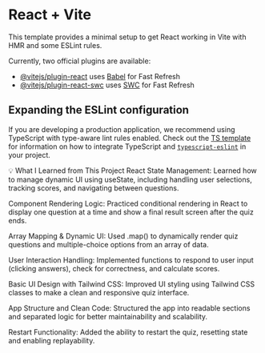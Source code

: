 # React + Vite

This template provides a minimal setup to get React working in Vite with HMR and some ESLint rules.

Currently, two official plugins are available:

- [@vitejs/plugin-react](https://github.com/vitejs/vite-plugin-react/blob/main/packages/plugin-react) uses [Babel](https://babeljs.io/) for Fast Refresh
- [@vitejs/plugin-react-swc](https://github.com/vitejs/vite-plugin-react/blob/main/packages/plugin-react-swc) uses [SWC](https://swc.rs/) for Fast Refresh

## Expanding the ESLint configuration

If you are developing a production application, we recommend using TypeScript with type-aware lint rules enabled. Check out the [TS template](https://github.com/vitejs/vite/tree/main/packages/create-vite/template-react-ts) for information on how to integrate TypeScript and [`typescript-eslint`](https://typescript-eslint.io) in your project.

💡 What I Learned from This Project
React State Management:
Learned how to manage dynamic UI using useState, including handling user selections, tracking scores, and navigating between questions.

Component Rendering Logic:
Practiced conditional rendering in React to display one question at a time and show a final result screen after the quiz ends.

Array Mapping & Dynamic UI:
Used .map() to dynamically render quiz questions and multiple-choice options from an array of data.

User Interaction Handling:
Implemented functions to respond to user input (clicking answers), check for correctness, and calculate scores.

Basic UI Design with Tailwind CSS:
Improved UI styling using Tailwind CSS classes to make a clean and responsive quiz interface.

App Structure and Clean Code:
Structured the app into readable sections and separated logic for better maintainability and scalability.

Restart Functionality:
Added the ability to restart the quiz, resetting state and enabling replayability.
